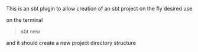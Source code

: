 This is an sbt plugin to allow creation of an sbt project on the fly
desired use 

on the terminal 
>sbt new

and it should create a new project directory structure 
